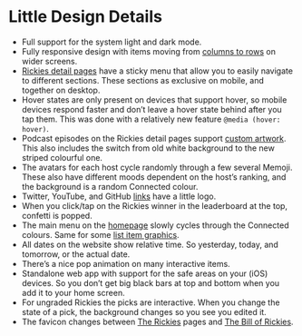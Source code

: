 # Little Design Details

-   Full support for the system light and dark mode.
-   Fully responsive design with items moving from [columns to rows](https://rickies.co/leaderboard) on wider screens.
-   [Rickies detail pages](https://rickies.co/keynote-apr-2021) have a sticky menu that allow you to easily navigate to different sections. These sections as exclusive on mobile, and together on desktop.
-   Hover states are only present on devices that support hover, so mobile devices respond faster and don’t leave a hover state behind after you tap them. This was done with a relatively new feature `@media (hover: hover)`.
-   Podcast episodes on the Rickies detail pages support [custom artwork](https://rickies.co/keynote-sep-2020#details). This also includes the switch from old white background to the new striped colourful one.
-   The avatars for each host cycle randomly through a few several Memoji. These also have different moods dependent on the host’s ranking, and the background is a random Connected colour.
-   Twitter, YouTube, and GitHub [links](https://rickies.co/about) have a little logo.
-   When you click/tap on the Rickies winner in the leaderboard at the top, confetti is popped.
-   The main menu on the [homepage](https://rickies.co) slowly cycles through the Connected colours. Same for some [list item graphics](https://rickies.co/about).
-   All dates on the website show relative time. So yesterday, today, and tomorrow, or the actual date.
-   There’s a nice pop animation on many interactive items.
-   Standalone web app with support for the safe areas on your (iOS) devices. So you don’t get big black bars at top and bottom when you add it to your home screen.
-   For ungraded Rickies the picks are interactive. When you change the state of a pick, the background changes so you see you edited it.
-   The favicon changes between [The Rickies](https://rickies.co/) pages and [The Bill of Rickies](https://rickies.co/billof).
